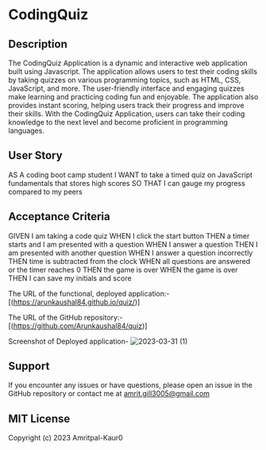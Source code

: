 # CodingQuiz


## Description
The CodingQuiz Application is a dynamic and interactive web application built using Javascript. The application allows users to test their coding skills by taking quizzes on various programming topics, such as HTML, CSS, JavaScript, and more. The user-friendly interface and engaging quizzes make learning and practicing coding fun and enjoyable. The application also provides instant scoring, helping users track their progress and improve their skills. With the CodingQuiz Application, users can take their coding knowledge to the next level and become proficient in programming languages.

## User Story
AS A coding boot camp student
I WANT to take a timed quiz on JavaScript fundamentals that stores high scores
SO THAT I can gauge my progress compared to my peers


## Acceptance Criteria
GIVEN I am taking a code quiz
WHEN I click the start button
THEN a timer starts and I am presented with a question
WHEN I answer a question
THEN I am presented with another question
WHEN I answer a question incorrectly
THEN time is subtracted from the clock
WHEN all questions are answered or the timer reaches 0
THEN the game is over
WHEN the game is over
THEN I can save my initials and score


The URL of the functional, deployed application:-
[(https://arunkaushal84.github.io/quiz/)]



The URL of the GitHub repository:-
[(https://github.com/Arunkaushal84/quiz)]



Screenshot of Deployed application-
![2023-03-31 (1)](https://user-images.githubusercontent.com/128442182/229133189-ff382c1c-da1c-4242-ace9-9345117a0d5e.png)



## Support
If you encounter any issues or have questions, please open an issue in the GitHub repository or contact me at amrit.gill3005@gmail.com



## MIT License

Copyright (c) 2023 Amritpal-Kaur0
